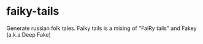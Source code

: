# faiky-tails
Generate russian folk tales. Faiky tails is a mixing of "FaiRy tails" and Fakey (a.k.a Deep Fake)
